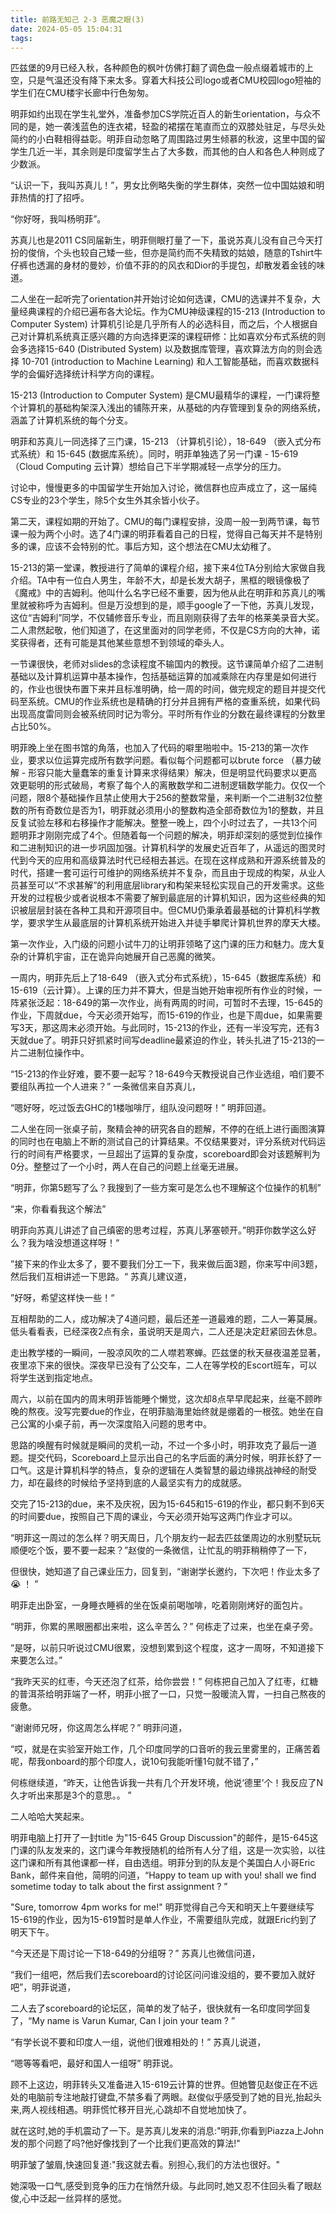 ```yaml
---
title: 前路无知己 2-3 恶魔之眼(3)
date: 2024-05-05 15:04:31
tags:
---
```

匹兹堡的9月已经入秋，各种颜色的枫叶仿佛打翻了调色盘一般点缀着城市的上空，只是气温还没有降下来太多。穿着大科技公司logo或者CMU校园logo短袖的学生们在CMU楼宇长廊中行色匆匆。

明菲如约出现在学生礼堂外，准备参加CS学院近百人的新生orientation，与众不同的是，她一袭浅蓝色的连衣裙，轻盈的裙摆在笔直而立的双膝处驻足，与尽头处简约的小白鞋相得益彰。明菲自动忽略了周围路过男生倾慕的秋波，这里中国的留学生几近一半，其余则是印度留学生占了大多数，而其他的白人和各色人种则成了少数派。

“认识一下，我叫苏真儿！”，男女比例略失衡的学生群体，突然一位中国姑娘和明菲热情的打了招呼。

“你好呀，我叫杨明菲”。

苏真儿也是2011 CS同届新生，明菲侧眼打量了一下，虽说苏真儿没有自己今天打扮的俊俏，个头也较自己矮一些，但亦是简约而不失精致的姑娘，随意的Tshirt牛仔裤也透漏的身材的曼妙，价值不菲的的风衣和Dior的手提包，却散发着金钱的味道。

二人坐在一起听完了orientation并开始讨论如何选课，CMU的选课并不复杂，大量经典课程的介绍已遍布各大论坛。作为CMU神级课程的15-213 (Introduction to Computer System) 计算机引论是几乎所有人的必选科目，而之后，个人根据自己对计算机系统真正感兴趣的方向选择更深的课程研修：比如喜欢分布式系统的则会多选择15-640 (Distributed System) 以及数据库管理，喜欢算法方向的则会选择 10-701 (introduction to Machine Learning) 和人工智能基础，而喜欢数据科学的会偏好选择统计科学方向的课程。

15-213 (Introduction to Computer System) 是CMU最精华的课程，一门课将整个计算机的基础构架深入浅出的铺陈开来，从基础的内存管理到复杂的网络系统，涵盖了计算机系统的每个分支。

明菲和苏真儿一同选择了三门课，15-213 （计算机引论），18-649 （嵌入式分布式系统）和 15-645 (数据库系统）。同时，明菲单独选了另一门课 - 15-619 （Cloud Computing 云计算）想给自己下半学期减轻一点学分的压力。

讨论中，慢慢更多的中国留学生开始加入讨论，微信群也应声成立了，这一届纯CS专业的23个学生，除5个女生外其余皆小伙子。

第二天，课程如期的开始了。CMU的每门课程安排，没周一般一到两节课，每节课一般为两个小时。选了4门课的明菲看着自己的日程，觉得自己每天并不是特别多的课，应该不会特别的忙。事后方知，这个想法在CMU太幼稚了。

15-213的第一堂课，教授进行了简单的课程介绍，接下来4位TA分别给大家做自我介绍。TA中有一位白人男生，年龄不大，却是长发大胡子，黑框的眼镜像极了《魔戒》中的吉姆利。他叫什么名字已经不重要，因为他从此在明菲和苏真儿的嘴里就被称呼为吉姆利。但是万没想到的是，顺手google了一下他，苏真儿发现，这位“吉姆利”同学，不仅辅修音乐专业，而且刚刚获得了去年的格莱美录音大奖。二人肃然起敬，他们知道了，在这里面对的同学老师，不仅是CS方向的大神，诺奖获得者，还有可能是其他某些意想不到领域的牵头人。

一节课很快，老师对slides的念读程度不输国内的教授。这节课简单介绍了二进制基础以及计算机运算中基本操作，包括基础运算的加减乘除在内存里是如何进行的，作业也很快布置下来并且标准明确，给一周的时间，做完规定的题目并提交代码至系统。CMU的作业系统也是精确的打分并且拥有严格的查重系统，如果代码出现高度雷同则会被系统同时记为零分。平时所有作业的分数在最终课程的分数里占比50%。

明菲晚上坐在图书馆的角落，也加入了代码的噼里啪啦中。15-213的第一次作业，要求以位运算完成所有数学问题。看似每个问题都可以brute force （暴力破解 - 形容只能大量蠢笨的重复计算来求得结果）解决，但是明显代码要求以更高效更聪明的形式破局，考察了每个人的离散数学和二进制逻辑数学能力。仅仅一个问题，限8个基础操作且禁止使用大于256的整数常量，来判断一个二进制32位整数的所有奇数位是否为1，明菲就必须用小的整数构造全部奇数位为1的整数，并且反复试验左移和右移操作才能解决。整整一晚上，四个小时过去了，一共13个问题明菲才刚刚完成了4个。但随着每一个问题的解决，明菲却深刻的感觉到位操作和二进制知识的进一步巩固加强。计算机科学的发展史近百年了，从遥远的图灵时代到今天的应用和高级算法时代已经相去甚远。在现在这样成熟和开源系统普及的时代，搭建一套可运行可维护的网络系统并不复杂，而且由于现成的构架，从业人员甚至可以“不求甚解”的利用底层library和构架来轻松实现自己的开发需求。这些开发的过程极少或者说根本不需要了解到最底层的计算机知识，因为这些经典的知识被层层封装在各种工具和开源项目中。但CMU仍秉承着最基础的计算机科学教学，要求学生从最底层的计算机系统开始进入并徒手攀爬计算机世界的摩天大楼。

第一次作业，入门级的问题小试牛刀的让明菲领略了这门课的压力和魅力。庞大复杂的计算机宇宙，正在诡异向她展开自己恶魔的微笑。

一周内，明菲先后上了18-649 （嵌入式分布式系统），15-645（数据库系统）和15-619（云计算）。上课的压力并不算大，但是当她开始审视所有作业的时候，一阵紧张泛起：18-649的第一次作业，尚有两周的时间，可暂时不去理，15-645的作业，下周就due，今天必须开始写，而15-619的作业，也是下周due，如果需要写3天，那这周末必须开始。与此同时，15-213的作业，还有一半没写完，还有3天就due了。明菲只好抓紧时间写deadline最紧迫的作业，转头扎进了15-213的一片二进制位操作中。

“15-213的作业好难，要不要一起写？18-649今天教授说自己作业选组，咱们要不要组队再拉一个人进来？” 一条微信来自苏真儿，

“嗯好呀，吃过饭去GHC的1楼咖啡厅，组队没问题呀！” 明菲回道。

二人坐在同一张桌子前，聚精会神的研究各自的题解，不停的在纸上进行画图演算的同时也在电脑上不断的测试自己的计算结果。不仅结果要对，评分系统对代码运行的时间有严格要求，一旦超出了运算的复杂度，scoreboard即会对该题解判为0分。整整过了一个小时，两人在自己的问题上丝毫无进展。

“明菲，你第5题写了么？我搜到了一些方案可是怎么也不理解这个位操作的机制” 

“来，你看看我这个解法”

明菲向苏真儿讲述了自己缜密的思考过程，苏真儿茅塞顿开。”明菲你数学这么好么？我为啥没想道这样呀！“

”接下来的作业太多了，要不要我们分工一下，我来做后面3题，你来写中间3题，然后我们互相讲述一下思路。“ 苏真儿建议道，

”好呀，希望这样快一些！“

互相帮助的二人，成功解决了4道问题，最后还差一道最难的题，二人一筹莫展。低头看看表，已经深夜2点有余，虽说明天是周六，二人还是决定赶紧回去休息。

走出教学楼的一瞬间，一股凉风吹的二人噤若寒蝉。匹兹堡的秋天昼夜温差显著，夜里凉下来的很快。深夜早已没有了公交车，二人在等学校的Escort班车，可以将学生送到指定地点。

周六，以前在国内的周末明菲皆能睡个懒觉，这次却8点早早爬起来，丝毫不顾昨晚的熬夜。没写完要due的作业，在明菲脑海里始终就是绷着的一根弦。她坐在自己公寓的小桌子前，再一次深度陷入问题的思考中。

思路的唤醒有时候就是瞬间的灵机一动，不过一个多小时，明菲攻克了最后一道题。提交代码，Scoreboard上显示出自己的名字后面的满分时候，明菲长舒了一口气。这是计算机科学的特点，复杂的逻辑在人类智慧的最边缘挑战神经的耐受力，却在最终的时候给予坚持到底的人最坚实有力的成就感。

交完了15-213的due，来不及庆祝，因为15-645和15-619的作业，都只剩不到6天的时间要due，按照自己下周的课业，今天必须开始写这两门作业才可以。

“明菲这一周过的怎么样？明天周日，几个朋友约一起去匹兹堡周边的水别墅玩玩顺便吃个饭，要不要一起来？”赵俊的一条微信，让忙乱的明菲稍稍停了一下，

但很快，她知道了自己课业压力，回复到，“谢谢学长邀约，下次吧！作业太多了 😭 ！ ”

明菲走出卧室，一身睡衣睡裤的坐在饭桌前喝咖啡，吃着刚刚烤好的面包片。

“明菲，你累的黑眼圈都出来啦，这么辛苦么？” 何栋走了过来，也坐在桌子旁。

“是呀，以前只听说过CMU很累，没想到累到这个程度，这才一周呀，不知道接下来要怎么过。”

“我昨天买的红枣，今天还泡了红茶，给你尝尝！” 何栋把自己加入了红枣，红糖的普洱茶给明菲端了一杯，明菲小抿了一口，只觉一股暖流入胃，一扫自己熬夜的疲惫。

“谢谢师兄呀，你这周怎么样呢？” 明菲问道，

“哎，就是在实验室开始工作，几个印度同学的口音听的我云里雾里的，正痛苦着呢，帮我onboard的那个印度人，说10句我能听懂1句就不错了，” 

何栋继续道，“昨天，让他告诉我一共有几个开发环境，他说‘德里’个！我反应了N久才听出来那是3个的意思。。 ” 

二人哈哈大笑起来。

明菲电脑上打开了一封title 为"15-645 Group Discussion"的邮件，是15-645这门课的队友发来的，这门课今年教授随机的给所有人分了组，这是一次实验，以往这门课和所有其他课都一样，自由选组。明菲分到的队友是个美国白人小哥Eric Bank，邮件来自他，简明的问道，“Happy to team up with you! shall we find sometime today to talk about the first assignment ? ”

"Sure, tomorrow 4pm works for me!" 明菲觉得自己今天和明天上午要继续写15-619的作业，因为15-619暂时是单人作业，不需要组队完成，就跟Eric约到了明天下午。

“今天还是下周讨论一下18-649的分组呀？” 苏真儿也微信问道，

“我们一组吧，然后我们去scoreboard的讨论区问问谁没组的，要不要加入就好吧”，明菲说道，

二人去了scoreboard的论坛区，简单的发了帖子，很快就有一名印度同学回复了，“My name is Varun Kumar, Can I join your team ? ” 

“有学长说不要和印度人一组，说他们很难相处的！” 苏真儿说道，

“嗯等等看吧，最好和国人一组呀” 明菲说。

顾不上这边，明菲转头又准备进入15-619云计算的世界。但她瞥见赵俊正在不远处的电脑前专注地敲打键盘,不禁多看了两眼。赵俊似乎感受到了她的目光,抬起头来,两人视线相遇。明菲慌忙移开目光,心跳却不自觉地加快了。

就在这时,她的手机震动了一下。是苏真儿发来的消息:"明菲,你看到Piazza上John发的那个问题了吗?他好像找到了一个比我们更高效的算法!"

明菲皱了皱眉,快速回复道:"我这就去看。别担心,我们的方法也很好。"

她深吸一口气,感受到竞争的压力在悄然升级。与此同时,她又忍不住回头看了眼赵俊,心中泛起一丝异样的感觉。